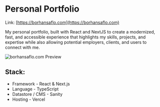 # Personal Portfolio

Link: [https://borhansaflo.com](https://borhansaflo.com)

My personal portfolio, built with React and NextJS to create a modernized, fast, and accessible experience that highlights my skills, projects, and expertise while also allowing potential employers, clients, and users to connect with me.

![borhansaflo.com Preview](https://github.com/user-attachments/assets/f792cb73-3d3d-4d9f-b847-3a86ec251e08)

## Stack:

- Framework - React & Next.js
- Language - TypeScript
- Datastore / CMS - Sanity
- Hosting - Vercel
